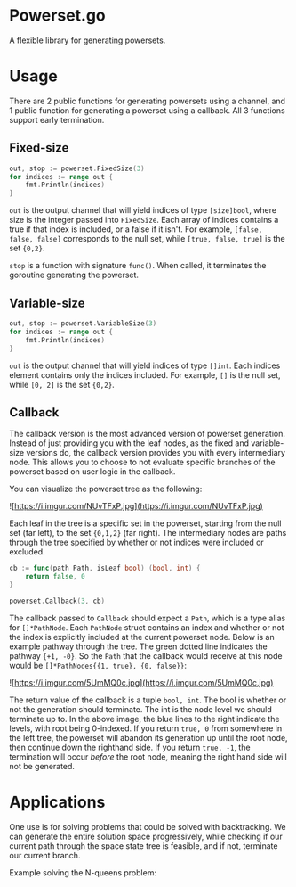 # Powerset.go

A flexible library for generating powersets.

# Usage

There are 2 public functions for generating powersets using a channel, and 1 public function for generating a powerset
using a callback.  All 3 functions support early termination.

## Fixed-size

```go
out, stop := powerset.FixedSize(3)
for indices := range out {
    fmt.Println(indices)
}
```

`out` is the output channel that will yield indices of type `[size]bool`, where size is the integer passed into
`FixedSize`.  Each array of indices contains a true if that index is included, or a false if it isn't.  For example,
`[false, false, false]` corresponds to the null set, while `[true, false, true]` is the set `{0,2}`.

`stop` is a function with signature `func()`.  When called, it terminates the goroutine generating the powerset.

## Variable-size

```go
out, stop := powerset.VariableSize(3)
for indices := range out {
    fmt.Println(indices)
}
```
`out` is the output channel that will yield indices of type `[]int`.  Each indices element contains only the indices
included.  For example, `[]` is the null set, while `[0, 2]` is the set `{0,2}`.

## Callback

The callback version is the most advanced version of powerset generation.  Instead of just providing you with the leaf
nodes, as the fixed and variable-size versions do, the callback version provides you with every intermediary node.  This
allows you to choose to not evaluate specific branches of the powerset based on user logic in the callback.

You can visualize the powerset tree as the following:

![https://i.imgur.com/NUvTFxP.jpg](https://i.imgur.com/NUvTFxP.jpg)

Each leaf in the tree is a specific set in the powerset, starting from the null set (far left), to the set `{0,1,2}`
(far right).  The intermediary nodes are paths through the tree specified by whether or not indices were included or
excluded.

```go
cb := func(path Path, isLeaf bool) (bool, int) {
    return false, 0
}

powerset.Callback(3, cb)
```

The callback passed to `Callback` should expect a `Path`, which is a type alias for `[]*PathNode`.  Each `PathNode`
struct contains an index and whether or not the index is explicitly included at the current powerset node.  Below is an
example pathway through the tree.  The green dotted line indicates the pathway `{+1, -0}`.  So the `Path` that the
callback would receive at this node would be `[]*PathNodes{{1, true}, {0, false}}`:

![https://i.imgur.com/5UmMQ0c.jpg](https://i.imgur.com/5UmMQ0c.jpg)

The return value of the callback is a tuple `bool, int`.  The bool is whether or not the generation should terminate.
The int is the node level we should terminate up to.  In the above image, the blue lines to the right indicate the
levels, with root being 0-indexed.  If you return `true, 0` from somewhere in the left tree, the powerset will abandon
its generation up until the root node, then continue down the righthand side.  If you return `true, -1`, the termination
will occur *before* the root node, meaning the right hand side will not be generated.

# Applications

One use is for solving problems that could be solved with backtracking.  We can generate the entire solution space
progressively, while checking if our current path through the space state tree is feasible, and if not, terminate our
current branch.

Example solving the N-queens problem:
